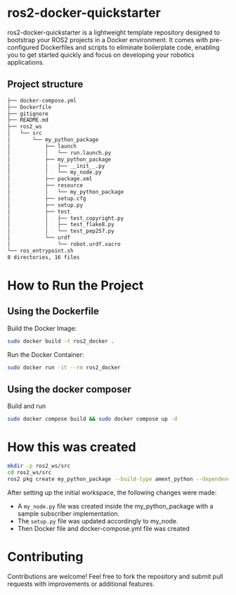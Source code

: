 # ros2-docker-quickstarter

ros2-docker-quickstarter is a lightweight template repository designed to bootstrap your ROS2 projects in a Docker environment. It comes with pre-configured Dockerfiles and scripts to eliminate boilerplate code, enabling you to get started quickly and focus on developing your robotics applications.

## Project structure

```bash
├── docker-compose.yml
├── Dockerfile
├── gitignore
├── README.md
├── ros2_ws
│   └── src
│       └── my_python_package
│           ├── launch
│           │   └── run.launch.py
│           ├── my_python_package
│           │   ├── __init__.py
│           │   └── my_node.py
│           ├── package.xml
│           ├── resource
│           │   └── my_python_package
│           ├── setup.cfg
│           ├── setup.py
│           ├── test
│           │   ├── test_copyright.py
│           │   ├── test_flake8.py
│           │   └── test_pep257.py
│           └── urdf
│               └── robot.urdf.xacro
└── ros_entrypoint.sh
8 directories, 16 files
```


# How to Run the Project

## Using the Dockerfile

Build the Docker Image:
```bash
sudo docker build -t ros2_docker .
```

Run the Docker Container:
```bash
sudo docker run -it --rm ros2_docker
```
## Using the docker composer

Build and run

```bash
sudo docker compose build && sudo docker compose up -d
```

# How this was created

```bash
mkdir -p ros2_ws/src
cd ros2_ws/src
ros2 pkg create my_python_package --build-type ament_python --dependencies rclpy

```
After setting up the initial workspace, the following changes were made:
- A `my_node.py` file was created inside the my_python_package with a sample subscriber implementation.
- The `setup.py` file was updated accordingly to my_node.
- Then Docker file and docker-compose.yml file was created

# Contributing

Contributions are welcome! Feel free to fork the repository and submit pull requests with improvements or additional features.

